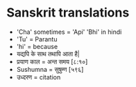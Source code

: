 # Sanskrit translations

- 'Cha' sometimes = 'Api' 'Bhi' in hindi
- 'Tu' = Parantu
- 'hi' = because
- यद्यपि के साथ तथापि आता है|
- प्रयाण काल = अन्त समय [८:१०]
- Sushumna = सुषुम्ण [५९६]
- उध्दरण = citation